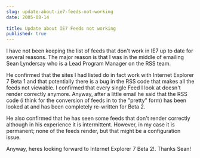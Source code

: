 ```yaml
---
slug: update-about-ie7-feeds-not-working
date: 2005-08-14
 
title: Update about IE7 Feeds not working
published: true
---
```

I have not been keeping the list of feeds that don't work in IE7 up to date for several reasons.  The major reason is that I was in the middle of emailing Sean Lyndersay who is a Lead Program Manager on the RSS team.<p />He confirmed that the sites I had listed do in fact work with Internet Explorer 7 Beta 1 and that potentially there is a bug in the RSS code that makes all the feeds not viewable.  I confirmed that every single Feed I look at doesn't render correctly anymore.  Anyway, after a little email he said that the RSS code (i think for the conversion of feeds in to the "pretty" form) has been looked at and has been completely re-written for Beta 2.<p />He also confirmed that he has seen some feeds that don't render correctly although in his experience it is intermittent.  However, in my case it is permanent; none of the feeds render, but that might be a configuration issue. <p />Anyway, heres looking forward to Internet Explorer 7 Beta 2!.  Thanks Sean!

